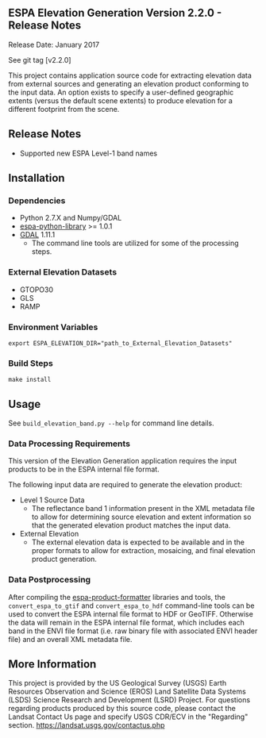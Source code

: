 ## ESPA Elevation Generation Version 2.2.0 - Release Notes

Release Date: January 2017

See git tag [v2.2.0]

This project contains application source code for extracting elevation data from external sources and generating an elevation product conforming to the input data. An option exists to specify a user-defined geographic extents (versus the default scene extents) to produce elevation for a different footprint from the scene.

## Release Notes
* Supported new ESPA Level-1 band names

## Installation

### Dependencies
* Python 2.7.X and Numpy/GDAL
* [espa-python-library](https://github.com/USGS-EROS/espa-python-library) >= 1.0.1
* [GDAL](http://www.gdal.org/) 1.11.1
  - The command line tools are utilized for some of the processing steps.

### External Elevation Datasets
* GTOPO30
* GLS
* RAMP

### Environment Variables
```
export ESPA_ELEVATION_DIR="path_to_External_Elevation_Datasets"
```

### Build Steps
```
make install
```

## Usage
See `build_elevation_band.py --help` for command line details.

### Data Processing Requirements
This version of the Elevation Generation application requires the input products to be in the ESPA internal file format.

The following input data are required to generate the elevation product:
* Level 1 Source Data
  - The reflectance band 1 information present in the XML metadata file to allow for determining source elevation and extent information so that the generated elevation product matches the input data.
* External Elevation
  - The external elevation data is expected to be available and in the proper formats to allow for extraction, mosaicing, and final elevation product generation.

### Data Postprocessing
After compiling the [espa-product-formatter](https://github.com/USGS-EROS/espa-product-formatter) libraries and tools, the `convert_espa_to_gtif` and `convert_espa_to_hdf` command-line tools can be used to convert the ESPA internal file format to HDF or GeoTIFF.  Otherwise the data will remain in the ESPA internal file format, which includes each band in the ENVI file format (i.e. raw binary file with associated ENVI header file) and an overall XML metadata file.

## More Information
This project is provided by the US Geological Survey (USGS) Earth Resources Observation and Science (EROS) Land Satellite Data Systems (LSDS) Science Research and Development (LSRD) Project. For questions regarding products produced by this source code, please contact the Landsat Contact Us page and specify USGS CDR/ECV in the "Regarding" section. https://landsat.usgs.gov/contactus.php

